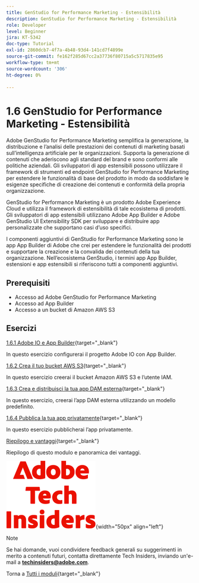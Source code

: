 ```yaml
---
title: GenStudio for Performance Marketing - Estensibilità
description: GenStudio for Performance Marketing - Estensibilità
role: Developer
level: Beginner
jira: KT-5342
doc-type: Tutorial
exl-id: 2860dcb7-4f7a-4b48-93d4-141cd7f4899e
source-git-commit: fe162f285d67cc2a37736f80715a5c5717835e95
workflow-type: tm+mt
source-wordcount: '306'
ht-degree: 0%

---
```


# 1.6 GenStudio for Performance Marketing - Estensibilità

Adobe GenStudio for Performance Marketing semplifica la generazione, la distribuzione e l’analisi delle prestazioni dei contenuti di marketing basati sull’intelligenza artificiale per le organizzazioni. Supporta la generazione di contenuti che aderiscono agli standard del brand e sono conformi alle politiche aziendali. Gli sviluppatori di app estensibili possono utilizzare il framework di strumenti ed endpoint GenStudio for Performance Marketing per estendere le funzionalità di base del prodotto in modo da soddisfare le esigenze specifiche di creazione dei contenuti e conformità della propria organizzazione.

GenStudio for Performance Marketing è un prodotto Adobe Experience Cloud e utilizza il framework di estensibilità di tale ecosistema di prodotti. Gli sviluppatori di app estensibili utilizzano Adobe App Builder e Adobe GenStudio UI Extensibility SDK per sviluppare e distribuire app personalizzate che supportano casi d’uso specifici.

I componenti aggiuntivi di GenStudio for Performance Marketing sono le app App Builder di Adobe che crei per estendere le funzionalità dei prodotti e supportare la creazione e la convalida dei contenuti della tua organizzazione. Nell’ecosistema GenStudio, i termini app App Builder, estensioni e app estensibili si riferiscono tutti a componenti aggiuntivi.

## Prerequisiti

- Accesso ad Adobe GenStudio for Performance Marketing
- Accesso ad App Builder
- Accesso a un bucket di Amazon AWS S3

## Esercizi

[1.6.1 Adobe IO e App Builder](./ex1.md){target="_blank"}

In questo esercizio configurerai il progetto Adobe IO con App Builder.

[1.6.2 Crea il tuo bucket AWS S3](./ex2.md){target="_blank"}

In questo esercizio creerai il bucket Amazon AWS S3 e l’utente IAM.

[1.6.3 Crea e distribuisci la tua app DAM esterna](./ex3.md){target="_blank"}

In questo esercizio, creerai l’app DAM esterna utilizzando un modello predefinito.

[1.6.4 Pubblica la tua app privatamente](./ex4.md){target="_blank"}

In questo esercizio pubblicherai l’app privatamente.

[Riepilogo e vantaggi](./summary.md){target="_blank"}

Riepilogo di questo modulo e panoramica dei vantaggi.

![Informazioni tecniche](./../../../assets/images/techinsiders.png){width="50px" align="left"}

>[!NOTE]
>
>Se hai domande, vuoi condividere feedback generali su suggerimenti in merito a contenuti futuri, contatta direttamente Tech Insiders, inviando un&#39;e-mail a **techinsiders@adobe.com**.

Torna a [Tutti i moduli](../../../overview.md){target="_blank"}

